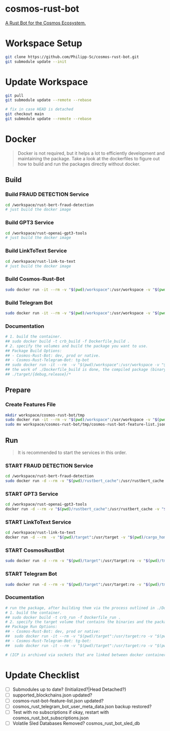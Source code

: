 # cosmos-rust-bot
[A Rust Bot for the Cosmos Ecosystem.](https://github.com/Philipp-Sc/cosmos-rust-bot/tree/development/workspace/cosmos-rust-bot)

# Workspace Setup

```bash
git clone https://github.com/Philipp-Sc/cosmos-rust-bot.git
git submodule update --init
```
# Update Workspace

```bash
git pull
git submodule update --remote --rebase
```
```bash
# fix in case HEAD is detached
git checkout main
git submodule update --remote --rebase
```
# Docker

> Docker is not required, but it helps a lot to efficiently development and maintaining the package. Take a look at the dockerfiles to figure out how to build and run the packages directly without docker.

## Build 

### Build FRAUD DETECTION Service
```bash
cd /workspace/rust-bert-fraud-detection
# just build the docker image
```

### Build GPT3 Service
```bash
cd /workspace/rust-openai-gpt3-tools
# just build the docker image
```

### Build LinkToText Service
```bash
cd /workspace/rust-link-to-text
# just build the docker image
```

### Build Cosmos-Rust-Bot
```bash
sudo docker run -it --rm -v "$(pwd)/workspace":/usr/workspace -v "$(pwd)/cargo_home":/usr/cargo_home -v "$(pwd)/target":/usr/target crb_build dev
```
### Build Telegram Bot
```bash
sudo docker run -it --rm -v "$(pwd)/workspace":/usr/workspace -v "$(pwd)/cargo_home":/usr/cargo_home -v "$(pwd)/target":/usr/target crb_build tg-bot
```

### Documentation
```bash
# 1. build the container.
## sudo docker build -t crb_build -f Dockerfile_build .
# 2. specify the volumes and build the package you want to use.
## Package Build Options:
## - Cosmos-Rust-Bot: dev, prod or native.
## - Cosmos-Rust-Telegram-Bot: tg-bot
## sudo docker run -it --rm  -v "$(pwd)/workspace":/usr/workspace -v "$(pwd)/cargo_home":/usr/cargo_home -v "$(pwd)/target":/usr/target crb_build dev
## the work of ./Dockerfile_build is done, the compiled package (binary) will be saved into the ./target directory.
## ./target/{debug,release}/*
```

## Prepare

### Create Features File
```bash
mkdir workspace/cosmos-rust-bot/tmp
sudo docker run -it --rm -v "$(pwd)/workspace":/usr/workspace -v "$(pwd)/cargo_home":/usr/cargo_home -v "$(pwd)/target":/usr/target crb_build test 
sudo mv workspace/cosmos-rust-bot/tmp/cosmos-rust-bot-feature-list.json ./tmp/
```

## Run 

> It is recommended to start the services in this order.

### START FRAUD DETECTION Service 
```bash
cd /workspace/rust-bert-fraud-detection
sudo docker run -d --rm -v "$(pwd)/rustbert_cache":/usr/rustbert_cache -v "$(pwd)/target":/usr/target -v "$(pwd)/cargo_home":/usr/cargo_home -v "$(pwd)/package":/usr/workspace -v "$(pwd)/../../tmp":/usr/workspace/tmp -v "$(pwd)/socket_ipc":/usr/socket_ipc rust-bert-fraud-detection cargo run --release start_service
```
### START GPT3 Service
```bash
cd /workspace/rust-openai-gpt3-tools
docker run -d --rm -v "$(pwd)/rustbert_cache":/usr/rustbert_cache -v "$(pwd)/target":/usr/target -v "$(pwd)/cargo_home":/usr/cargo_home -v "$(pwd)/package":/usr/workspace -v "$(pwd)/../../tmp":/usr/workspace/tmp -v "$(pwd)/socket_ipc":/usr/socket_ipc -e OPENAI_API_KEY=12345 rust-openai-gpt-tools cargo run --release start_service
```
### START LinkToText Service
```bash
cd /workspace/rust-link-to-text
docker run -d --rm  -v "$(pwd)/target":/usr/target -v "$(pwd)/cargo_home":/usr/cargo_home -v "$(pwd)/package":/usr/workspace -v "$(pwd)/../../tmp":/usr/workspace/tmp -v "$(pwd)/socket_ipc":/usr/socket_ipc rust-link-to-text cargo run --release start_service
```
### START CosmosRustBot
```bash
sudo docker run -d --rm -v "$(pwd)/target":/usr/target:ro -v "$(pwd)/tmp":/usr/workspace/tmp -e RUST_LOG=Error crb_run dev
```
### START Telegram Bot
```bash
sudo docker run -d --rm -v "$(pwd)/target":/usr/target:ro -v "$(pwd)/tmp":/usr/workspace/tmp -e TELOXIDE_TOKEN=12345 crb_run tg-bot
``` 

### Documentation
```bash
# run the package, after building them via the process outlined in ./Dockerfile_build
# 1. build the container.
## sudo docker build -t crb_run -f Dockerfile_run .
# 2. specify the target volume that contains the binaries and the package you want to run.
## Package Run Options:
## - Cosmos-Rust-Bot: dev, prod or native:
##  sudo docker run -it --rm -v "$(pwd)/target":/usr/target:ro -v "$(pwd)/tmp":/usr/workspace/tmp -e RUST_LOG=Error crb_run dev
## - Cosmos-Rust-Telegram-Bot: tg-bot:
##  sudo docker run -it --rm -v "$(pwd)/target":/usr/target:ro -v "$(pwd)/tmp":/usr/workspace/tmp -e TELOXIDE_TOKEN=12345 crb_run tg-bot

# (ICP is archived via sockets that are linked between docker containers via: -v "$(pwd)/tmp":/usr/workspace/tmp)
```
 
# Update Checklist

- [ ] Submodules up to date? (Initialized?|Head Detached?)
- [ ] supported_blockchains.json updated?
- [ ] cosmos-rust-bot-feature-list.json updated?
- [ ] cosmos_rust_telegram_bot_user_meta_data.json backup restored? 
- [ ] Test with no subscriptions if okay, restart with cosmos_rust_bot_subscriptions.json
- [ ] Volatile Sled Databases Removed? cosmos_rust_bot_sled_db
